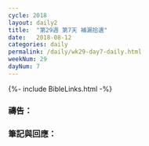 ```yaml
---
cycle: 2018
layout: daily2
title:  "第29週 第7天 補漏拾遺"
date:   2018-08-12
categories: daily
permalink: /daily/wk29-day7-daily.html
weekNum: 29
dayNum: 7
---
```


{%- include BibleLinks.html -%}

### 禱告：

### 筆記與回應：
